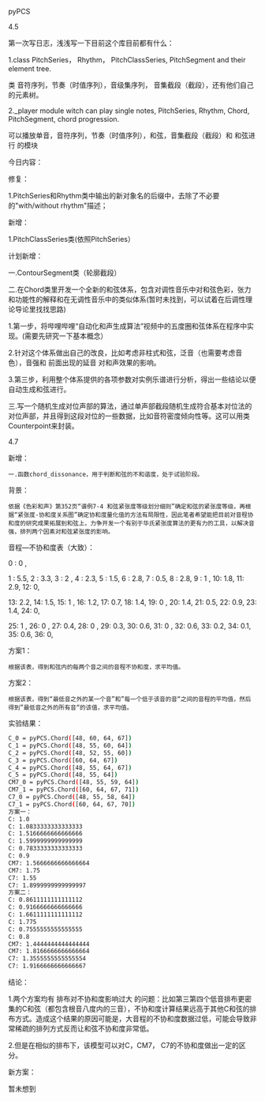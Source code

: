 pyPCS

4.5

第一次写日志，浅浅写一下目前这个库目前都有什么：

1.class PitchSeries， Rhythm， PitchClassSeries, PitchSegment and their element tree.

类 音符序列，节奏（时值序列），音级集序列， 音集截段（截段），还有他们自己的元素树。

2._player module witch can play single notes, PitchSeries, Rhythm, Chord, PitchSegment, chord progression.

可以播放单音，音符序列，节奏（时值序列），和弦，音集截段（截段）和 和弦进行 的模块

今日内容：

修复：

1.PitchSeries和Rhythm类中输出的新对象名的后缀中，去除了不必要的"with/without rhythm"描述；

新增：

1.PitchClassSeries类(依照PitchSeries）

计划新增：

一.ContourSegment类（轮廓截段）

二.在Chord类里开发一个全新的和弦体系，包含对调性音乐中对和弦色彩，张力和功能性的解释和在无调性音乐中的类似体系(暂时未找到，可以试着在后调性理论导论里找找思路)

1.第一步，将哔哩哔哩“自动化和声生成算法”视频中的五度圈和弦体系在程序中实现。(需要先研究一下基本概念）

2.针对这个体系做出自己的改良，比如考虑非柱式和弦，泛音（也需要考虑音色），音强和 前面出现的延音 对和声效果的影响。

3.第三步，利用整个体系提供的各项参数对实例乐谱进行分析，得出一些结论以便自动生成和弦进行。

三.写一个随机生成对位声部的算法，通过单声部截段随机生成符合基本对位法的对位声部，并且得到这段对位的一些数据，比如音符密度倾向性等。这可以用类Counterpoint来封装。

4.7

新增：

    一.函数chord_dissonance，用于判断和弦的不和谐度，处于试验阶段。
    
背景：

    依据《色彩和声》第352页“谱例7-4 和弦紧张度等级划分细则”确定和弦的紧张度等级，再根据“紧张度-协和度关系图”确定协和度量化值的方法有局限性，因此笔者希望能把目前对音程协和度的研究成果拓展到和弦上，力争开发一个有别于华氏紧张度算法的更有力的工具，以解决音强，排列两个因素对和弦紧张度的影响。
    
音程—不协和度表（大致）：

0 : 0  ,

1 : 5.5, 2 : 3.3, 3 : 2  , 4 : 2.3, 5 : 1.5, 6 : 2.8, 7 : 0.5, 8 : 2.8, 9 : 1  , 10: 1.8, 11: 2.9, 12: 0,

13: 2.2, 14: 1.5, 15: 1  , 16: 1.2, 17: 0.7, 18: 1.4, 19: 0  , 20: 1.4, 21: 0.5, 22: 0.9, 23: 1.4, 24: 0,

25: 1  , 26: 0  , 27: 0.4, 28: 0  , 29: 0.3, 30: 0.6, 31: 0  , 32: 0.6, 33: 0.2, 34: 0.1, 35: 0.6, 36: 0,

方案1：

    根据该表，得到和弦内的每两个音之间的音程不协和度，求平均值。
    
方案2：

    根据该表，得到“最低音之外的某一个音”和”每一个低于该音的音“之间的音程的平均值，然后得到”最低音之外的所有音“的该值，求平均值。
    
实验结果：
```sh
C_0 = pyPCS.Chord([48, 60, 64, 67])  
C_1 = pyPCS.Chord([48, 55, 60, 64])
C_2 = pyPCS.Chord([48, 52, 55, 60])
C_3 = pyPCS.Chord([60, 64, 67])
C_4 = pyPCS.Chord([48, 55, 64, 67])
C_5 = pyPCS.Chord([48, 55, 64])
CM7_0 = pyPCS.Chord([48, 55, 59, 64])
CM7_1 = pyPCS.Chord([60, 64, 67, 71])
C7_0 = pyPCS.Chord([48, 55, 58, 64])
C7_1 = pyPCS.Chord([60, 64, 67, 70])
方案一：
C: 1.0
C: 1.0833333333333333
C: 1.5166666666666666
C: 1.5999999999999999
C: 0.7833333333333333
C: 0.9
CM7: 1.5666666666666664
CM7: 1.75
C7: 1.55
C7: 1.8999999999999997
方案二：
C: 0.8611111111111112
C: 0.9166666666666666
C: 1.6611111111111112
C: 1.775
C: 0.7555555555555555
C: 0.8
CM7: 1.4444444444444444
CM7: 1.8166666666666664
C7: 1.3555555555555554
C7: 1.9166666666666667
```
结论：

1.两个方案均有 排布对不协和度影响过大 的问题：比如第三第四个低音排布更密集的C和弦（都包含根音八度内的三音），不协和度计算结果远高于其他C和弦的排布方式。造成这个结果的原因可能是，大音程的不协和度数据过低，可能会导致非常稀疏的排列方式反而让和弦不协和度非常低。

2.但是在相似的排布下，该模型可以对C，CM7， C7的不协和度做出一定的区分。

新方案：

暂未想到
